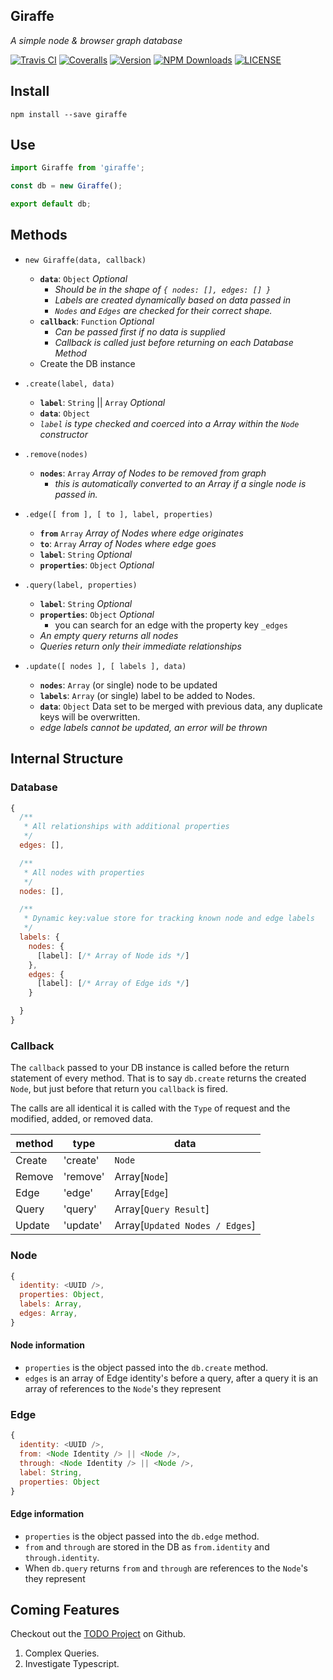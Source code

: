 Giraffe
---
_A simple node & browser graph database_

[![Travis CI](https://img.shields.io/travis/tbremer/Giraffe.svg?style=flat-square)](https://travis-ci.org/tbremer/Giraffe)
[![Coveralls](https://img.shields.io/coveralls/tbremer/Giraffe/core-rewrite.svg?style=flat-square)](https://img.shields.io/coveralls/tbremer/Giraffe.svg)
[![Version](https://img.shields.io/npm/v/giraffe.svg?style=flat-square)](https://www.npmjs.com/package/giraffe)
[![NPM Downloads](https://img.shields.io/npm/dm/giraffe.svg?style=flat-square)](https://www.npmjs.com/package/giraffe)
[![LICENSE](https://img.shields.io/npm/l/giraffe.svg?style=flat-square)](https://github.com/tbremer/Giraffe/blob/master/LICENSE)

## Install
```shell
npm install --save giraffe
```

## Use
```javascript
import Giraffe from 'giraffe';

const db = new Giraffe();

export default db;
```

## Methods
- `new Giraffe(data, callback)`
  - **`data`**: `Object` _Optional_
    - _Should be in the shape of `{ nodes: [], edges: [] }`_
    - _Labels are created dynamically based on data passed in_
    - _`Nodes` and `Edges` are checked for their correct shape._
  - **`callback`**: `Function` _Optional_
    - _Can be passed first if no data is supplied_
    - _Callback is called just before returning on each Database Method_
  - Create the DB instance


- `.create(label, data)`
  - **`label`**: `String` || `Array` _Optional_
  - **`data`**: `Object`
  - _`label` is type checked and coerced into a Array within the `Node` constructor_


- `.remove(nodes)`
  - **`nodes`**: `Array` _Array of Nodes to be removed from graph_
    - _this is automatically converted to an Array if a single node is passed in._


- `.edge([ from ], [ to ], label, properties)`
  - **`from`** `Array` _Array of Nodes where edge originates_
  - **`to`**: `Array` _Array of Nodes where edge goes_
  - **`label`**: `String` _Optional_
  - **`properties`**: `Object` _Optional_


- `.query(label, properties)`
  - **`label`**: `String` _Optional_
  - **`properties`**: `Object` _Optional_
    - you can search for an edge with the property key `_edges`
  - _An empty query returns all nodes_
  - _Queries return only their immediate relationships_


- `.update([ nodes ], [ labels ], data)`
  - **`nodes`**: `Array` (or single) node to be updated
  - **`labels`**: `Array` (or single) label to be added to Nodes.
  - **`data`**: `Object` Data set to be merged with previous data, any duplicate keys will be overwritten.
  - _edge labels cannot be updated, an error will be thrown_

## Internal Structure

### Database
```javascript
{
  /**
   * All relationships with additional properties
   */
  edges: [],

  /**
   * All nodes with properties
   */
  nodes: [],

  /**
   * Dynamic key:value store for tracking known node and edge labels
   */
  labels: {
    nodes: {
      [label]: [/* Array of Node ids */]
    },
    edges: {
      [label]: [/* Array of Edge ids */]
    }

  }
}
```

### Callback
The `callback` passed to your DB instance is called before the return statement of every method. That is to say `db.create` returns the created `Node`, but just before that return you `callback` is fired.

The calls are all identical it is called with the `Type` of request and the modified, added, or removed data.

| method | type     | data                            |
| ------ | -------- | ------------------------------- |
| Create | 'create' | `Node`                          |
| Remove | 'remove' | Array[`Node`]                   |
| Edge   | 'edge'   | Array[`Edge`]                   |
| Query  | 'query'  | Array[`Query Result`]           |
| Update | 'update' | Array[`Updated Nodes / Edges`]  |

### Node
```javascript
{
  identity: <UUID />,
  properties: Object,
  labels: Array,
  edges: Array,
}
```

#### Node information
- `properties` is the object passed into the `db.create` method.
- `edges` is an array of Edge identity's before a query, after a query it is an array of references to the `Node`'s they represent

### Edge
```javascript
{
  identity: <UUID />,
  from: <Node Identity /> || <Node />,
  through: <Node Identity /> || <Node />,
  label: String,
  properties: Object
}
```

#### Edge information
- `properties` is the object passed into the `db.edge` method.
- `from` and `through` are stored in the DB as `from.identity` and `through.identity`.
- When `db.query` returns `from` and `through` are references to the `Node`'s they represent

## Coming Features
Checkout out the [TODO Project](https://github.com/tbremer/Giraffe/projects/1) on Github.
1. Complex Queries.
1. Investigate Typescript.
